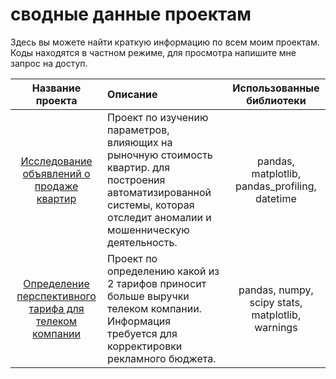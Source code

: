 # сводные данные проектам
Здесь вы можете найти краткую информацию по всем моим проектам. Коды находятся в частном режиме, для просмотра напишите мне запрос на доступ.

|Название проекта                             |Описание                                  |Использованные библиотеки   |
|:-------------------------------------------:|:-----------------------------------------|:--------------------------:|
|[Исследование объявлений о продаже квартир](https://github.com/KokaNatalya/Research-of-ads-for-the-sale-of-apartments.git)  |Проект по изучению параметров, влияющих на рыночную стоимость квартир. для построения автоматизированной системы, которая отследит аномалии и мошенническую деятельность. |pandas, matplotlib, pandas_profiling, datetime |
[Определение перспективного тарифа для телеком компании](https://github.com/KokaNatalya/Determining-the-prospective-tariff-for-a-telecom-company.git)| Проект по определению какой из 2 тарифов приносит больше выручки телеком компании. Информация требуется для корректировки рекламного бюджета. |pandas, numpy, scipy stats, matplotlib, warnings|
